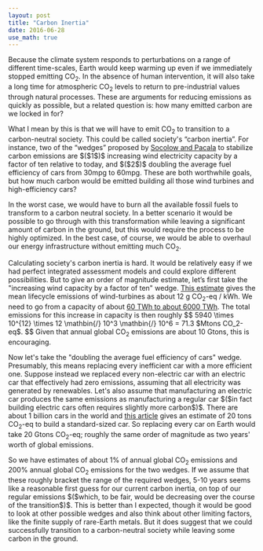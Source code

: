 ```yaml
---
layout: post
title: "Carbon Inertia"
date: 2016-06-28
use_math: true
---
```


<p>Because the climate system responds to perturbations on a range of different time-scales, Earth would keep warming up even if we immediately stopped emitting CO<sub>2</sub>. In the absence of human intervention, it will also take a long time for atmospheric CO<sub>2</sub> levels to return to pre-industrial values through natural processes. These are arguments for reducing emissions as quickly as possible, but a related question is: how many emitted carbon are we locked in for?</p>

<p>What I mean by this is that we will have to emit CO<sub>2</sub> to transition to a carbon-neutral society. This could be called society's “carbon inertia”. For instance, two of the “wedges” proposed by <a href="http://cmi.princeton.edu/wedges/">Socolow and Pacala</a> to stabilize carbon emissions are $($1$)$ increasing wind electricity capacity by a factor of ten relative to today, and $($2$)$ doubling the average fuel efficiency of cars from 30mpg to 60mpg. These are both worthwhile goals, but how much carbon would be emitted building all those wind turbines and high-efficiency cars?</p>

<p>In the worst case, we would have to burn all the available fossil fuels to transform to a carbon neutral society. In a better scenario it would be possible to go through with this transformation while leaving a significant amount of carbon in the ground, but this would require the process to be highly optimized. In the best case, of course, we would be able to overhaul our energy infrastructure without emitting much CO<sub>2</sub>.</p>

<p>Calculating society's carbon inertia is hard. It would be relatively easy if we had perfect integrated assessment models and could explore different possibilities. But to give an order of magnitude estimate, let’s first take the "increasing wind capacity by a factor of ten" wedge. <a href="http://onlinelibrary.wiley.com/doi/10.1111/j.1530-9290.2012.00464.x/abstract">This estimate</a> gives the mean lifecycle emissions of wind-turbines as about 12 g CO<sub>2</sub>-eq / kWh. We need to go from a capacity of about <a href="http://cmi.princeton.edu/wedges/wind_power.php">60 TWh to about 6000 TWh</a>. The total emissions for this increase in capacity is then roughly 
$$
5940 \times 10^{12} \times 12 \mathbin{/} 10^3 \mathbin{/} 10^6 = 71.3 $Mtons CO_2-eq$.
$$ 
Given that annual global CO<sub>2</sub> emissions are about 10 Gtons, this is encouraging.</p>

<p>Now let's take the "doubling the average fuel efficiency of cars" wedge. Presumably, this means replacing every inefficient car with a more efficient one. Suppose instead we replaced every non-electric car with an electric car that effectively had zero emissions, assuming that all electricity was generated by renewables. Let's also assume that manufacturing an electric car produces the same emissions as manufacturing a regular car $($in fact building electric cars often requires slightly more carbon$)$. There are about 1 billion cars in the world and <a href="https://www.theguardian.com/environment/green-living-blog/2010/sep/23/carbon-footprint-new-car">this article</a> gives an estimate of 20 tons CO<sub>2</sub>-eq to build a standard-sized car. So replacing every car on Earth would take 20 Gtons CO<sub>2</sub>-eq; roughly the same order of magnitude as two years' worth of global emissions.</p>

<p>So we have estimates of about 1% of annual global CO<sub>2</sub> emissions and 200% annual global CO<sub>2</sub> emissions for the two wedges. If we assume that these roughly bracket the range of the required wedges, 5-10 years seems like a reasonable first guess for our current carbon inertia, on top of our regular emissions $($which, to be fair, would be decreasing over the course of the transition$)$. This is better than I expected, though it would be good to look at other possible wedges and also think about other limiting factors, like the finite supply of rare-Earth metals. But it does suggest that we could successfully transition to a carbon-neutral society while leaving some carbon in the ground.</p>








